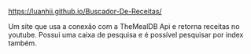https://luanhii.github.io/Buscador-De-Receitas/

Um site que usa a conexão com a TheMealDB Api e retorna receitas no youtube. Possui uma caixa de pesquisa e é possível pesquisar por index também.
